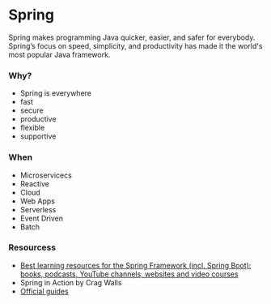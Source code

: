 # Spring

Spring makes programming Java quicker, easier, and safer for everybody. Spring’s focus on speed, simplicity, and productivity has made it the world's most popular Java framework.

### Why?

* Spring is everywhere
* fast
* secure
* productive
* flexible 
* supportive

### When

* Microservicecs
* Reactive
* Cloud
* Web Apps
* Serverless
* Event Driven
* Batch

### Resourcess

* [Best learning resources for the Spring Framework (incl. Spring Boot): books, podcasts, YouTube channels, websites and video courses](https://rieckpil.de/essential-spring-developer-resources/)
* Spring in Action by Crag Walls
* [Official guides](https://spring.io/guides)